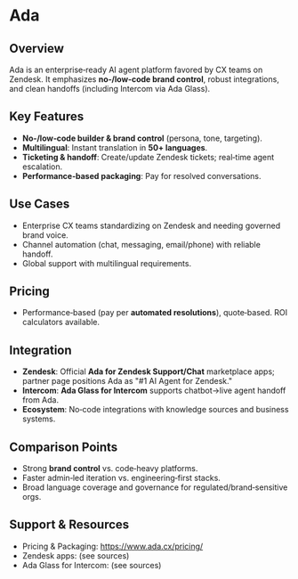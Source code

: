 # Ada

## Overview
Ada is an enterprise‑ready AI agent platform favored by CX teams on Zendesk. It emphasizes **no‑/low‑code brand control**, robust integrations, and clean handoffs (including Intercom via Ada Glass).

## Key Features
- **No‑/low‑code builder & brand control** (persona, tone, targeting).
- **Multilingual**: Instant translation in **50+ languages**.
- **Ticketing & handoff**: Create/update Zendesk tickets; real‑time agent escalation.
- **Performance‑based packaging**: Pay for resolved conversations.

## Use Cases
- Enterprise CX teams standardizing on Zendesk and needing governed brand voice.
- Channel automation (chat, messaging, email/phone) with reliable handoff.
- Global support with multilingual requirements.

## Pricing
- Performance‑based (pay per **automated resolutions**), quote‑based. ROI calculators available.

## Integration
- **Zendesk**: Official **Ada for Zendesk Support/Chat** marketplace apps; partner page positions Ada as "#1 AI Agent for Zendesk."
- **Intercom**: **Ada Glass for Intercom** supports chatbot→live agent handoff from Ada.
- **Ecosystem**: No‑code integrations with knowledge sources and business systems.

## Comparison Points
- Strong **brand control** vs. code‑heavy platforms.
- Faster admin‑led iteration vs. engineering‑first stacks.
- Broad language coverage and governance for regulated/brand‑sensitive orgs.

## Support & Resources
- Pricing & Packaging: https://www.ada.cx/pricing/
- Zendesk apps: (see sources)
- Ada Glass for Intercom: (see sources)
